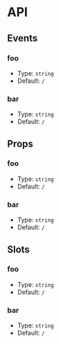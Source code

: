 # API

## Events

### foo

- Type: `string`
- Default: `/`

### bar

- Type: `string`
- Default: `/`

## Props

### foo

- Type: `string`
- Default: `/`

### bar

- Type: `string`
- Default: `/`

## Slots

### foo

- Type: `string`
- Default: `/`

### bar

- Type: `string`
- Default: `/`
